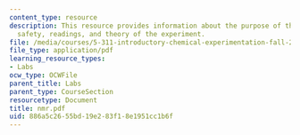 ```yaml
---
content_type: resource
description: This resource provides information about the purpose of the experiment,
  safety, readings, and theory of the experiment.
file: /media/courses/5-311-introductory-chemical-experimentation-fall-2005/886a5c2655bd19e283f18e1951cc1b6f_nmr.pdf
file_type: application/pdf
learning_resource_types:
- Labs
ocw_type: OCWFile
parent_title: Labs
parent_type: CourseSection
resourcetype: Document
title: nmr.pdf
uid: 886a5c26-55bd-19e2-83f1-8e1951cc1b6f
---
```

